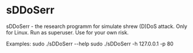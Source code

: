 # sDDoSerr
sDDoSerr - the research programm for simulate shrew (D)DoS attack.
Only for Linux. Run as superuser.
Use for your own risk.

Examples: 
sudo ./sDDoSerr --help
sudo ./sDDoSerr -h 127.0.0.1 -p 80
